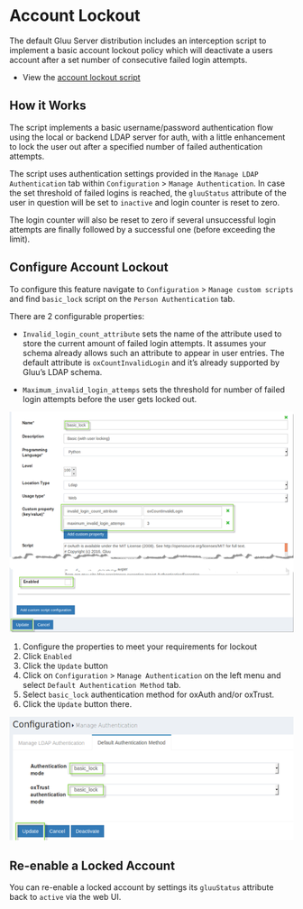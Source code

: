 # Account Lockout

The default Gluu Server distribution includes an interception script to implement a basic account lockout policy which will deactivate a users account after a set number of consecutive failed login attempts. 

- View the [account lockout script](https://github.com/GluuFederation/oxAuth/blob/master/Server/integrations/basic.lock.account/BasicLockAccountExternalAuthenticator.py)

## How it Works
The script implements a basic username/password authentication flow using the local or backend LDAP server for auth, with a little enhancement to lock the user out after a specified number of failed authentication attempts. 

The script uses authentication settings provided in the `Manage LDAP Authentication` tab within `Configuration` > `Manage Authentication`. In case the set threshold of failed logins is reached, the `gluuStatus` attribute of the user in question will be set to `inactive` and login counter is reset to zero. 

The login counter will also be reset to zero if several unsuccessful login attempts are finally followed by a successful one (before exceeding the limit). 

## Configure Account Lockout
To configure this feature navigate to `Configuration` > `Manage custom scripts` and find `basic_lock` script on the `Person Authentication` tab. 

There are 2 configurable properties:

- `Invalid_login_count_attribute` sets the name of the attribute used to store the current amount of failed login attempts. It assumes your schema already allows such an attribute to appear in user entries. The default attribute is `oxCountInvalidLogin` and it’s already supported by Gluu’s LDAP schema.

- `Maximum_invalid_login_attemps` sets the threshold for number of failed login attempts before the user gets locked out.
 
![acct-update](../img/admin-guide/user/acct-lockout-config.png)   
  
1. Configure the properties to meet your requirements for lockout
1. Click `Enabled`  
1. Click the `Update` button 
1. Click on `Configuration` > `Manage Authentication` on the left menu and select `Default Authentication Method` tab. 
1. Select `basic_lock` authentication method for oxAuth and/or oxTrust.
1. Click the `Update` button there.
   
![acct-update](../img/admin-guide/user/acct-lockout-update.png)    

## Re-enable a Locked Account
You can re-enable a locked account by settings its `gluuStatus` attribute back to `active` via the web UI.
